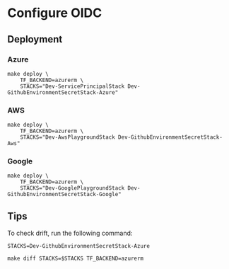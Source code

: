 # Configure OIDC

## Deployment

### Azure

```shell
make deploy \
    TF_BACKEND=azurerm \
    STACKS="Dev-ServicePrincipalStack Dev-GithubEnvironmentSecretStack-Azure"
```

### AWS

```shell
make deploy \
    TF_BACKEND=azurerm \
    STACKS="Dev-AwsPlaygroundStack Dev-GithubEnvironmentSecretStack-Aws"
```

### Google

```shell
make deploy \
    TF_BACKEND=azurerm \
    STACKS="Dev-GooglePlaygroundStack Dev-GithubEnvironmentSecretStack-Google"
```

## Tips

To check drift, run the following command:

```shell
STACKS=Dev-GithubEnvironmentSecretStack-Azure

make diff STACKS=$STACKS TF_BACKEND=azurerm
```
